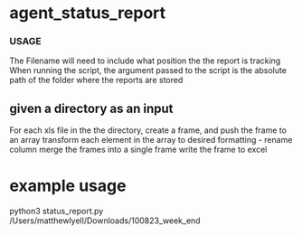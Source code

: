 # agent_status_report

### USAGE

The Filename will need to include what position the the report is tracking
When running the script, the argument passed to the script is the absolute path of the folder where the reports are stored

## given a directory as an input

For each xls file in the the directory, create a frame, and push the frame to an array
transform each element in the array to desired formatting - rename column
merge the frames into a single frame
write the frame to excel

# example usage

python3 status_report.py /Users/matthewlyell/Downloads/100823_week_end
